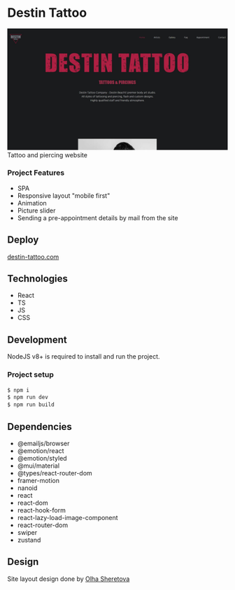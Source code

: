 # Destin Tattoo
![Project illustartion](https://github.com/MariaZakharova0805/tattoo/raw/main/screenshot.jpg)
Tattoo and piercing website

### Project Features
- SPA
- Responsive layout "mobile first"
- Animation
- Picture slider
- Sending a pre-appointment details by mail from the site

## Deploy
<a href="https://tattoo-ten.vercel.app/" target="_blank">destin-tattoo.com</a>

## Technologies
- React
- TS
- JS
- CSS

## Development
NodeJS v8+ is required to install and run the project.

### Project setup
```sh
$ npm i
$ npm run dev
$ npm run build
```
## Dependencies
- @emailjs/browser
- @emotion/react
- @emotion/styled
- @mui/material
- @types/react-router-dom
- framer-motion
- nanoid
- react
- react-dom
- react-hook-form
- react-lazy-load-image-component
- react-router-dom
- swiper
- zustand

## Design
Site layout design done by <a href="https://www.behance.net/3a7b044e" target="_blank">Olha Sheretova</a> 
